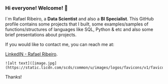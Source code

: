 ### Hi everyone! Welcome! 👋

I´m Rafael Ribeiro, a **Data Scientist** and also a **BI Specialist**.
This GitHub profile contains some projects that I built, some examples/samples of functions/structures of languages like SQL, Python & etc and also some brief presentations about projects.

If you would like to contact me, you can reach me at:

[LinkedIN - Rafael Ribeiro](https://www.linkedin.com/in/rafael-ribeiro/).

	![alt text]([image.jpg](https://static.licdn.com/scds/common/u/images/logos/favicons/v1/favicon.ico))


Thanks!

<!--
**rafaelcarmoribeiro/rafaelcarmoribeiro** is a ✨ _special_ ✨ repository because its `README.md` (this file) appears on your GitHub profile.

Here are some ideas to get you started:

- 🔭 I’m currently working on ...
- 🌱 I’m currently learning ...
- 👯 I’m looking to collaborate on ...
- 🤔 I’m looking for help with ...
- 💬 Ask me about ...
- 📫 How to reach me: ...
- 😄 Pronouns: ...
- ⚡ Fun fact: ...
-->

